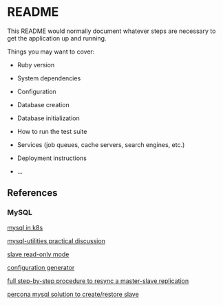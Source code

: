 # README

This README would normally document whatever steps are necessary to get the
application up and running.

Things you may want to cover:

* Ruby version

* System dependencies

* Configuration

* Database creation

* Database initialization

* How to run the test suite

* Services (job queues, cache servers, search engines, etc.)

* Deployment instructions

* ...

## References

### MySQL

[mysql in k8s](https://medium.com/@zzdjk6/step-by-step-setup-gtid-based-mysql-replica-and-automatic-failover-with-mysqlfailover-using-docker-489489d2922)

[mysql-utilities practical discussion](http://www.clusterdb.com/mysql/replication-and-auto-failover-made-easy-with-mysql-utilities)

[slave read-only mode](https://dba.stackexchange.com/questions/30128/should-a-mysql-replication-slave-be-set-to-read-only)

[configuration generator](https://tools.percona.com/wizard)

[full step-by-step procedure to resync a master-slave replication](https://stackoverflow.com/questions/2366018/how-to-re-sync-the-mysql-db-if-master-and-slave-have-different-database-incase-o)

[percona mysql solution to create/restore slave](https://www.percona.com/blog/2013/02/08/how-to-createrestore-a-slave-using-gtid-replication-in-mysql-5-6/)
